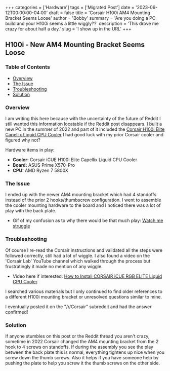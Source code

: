 +++
categories = ['Hardware']
tags = ['Migrated Post']
date = '2023-06-12T00:00:00-04:00'
draft = false
title = 'Corsair H100i AM4 Mounting Bracket Seems Loose'
author = 'Bobby'
summary = 'Are you doing a PC build and your H100i seems a little wiggly??'
description = 'This drove me crazy for about half a day.'
slug = 'I show up in the URL'
+++

## H100i - New AM4 Mounting Bracket Seems Loose 

### Table of Contents

<!-- vim-markdown-toc GFM -->

* [Overview](#overview)
* [The Issue](#the-issue)
* [Troubleshooting](#troubleshooting)
* [Solution](#solution)

<!-- vim-markdown-toc -->

### Overview

I am writing this here because with the uncertainty of the future of Reddit I still wanted this information locatable if the Reddit post disappears.
I built a new PC in the summer of 2022 and part of it included the [Corsair H100i Elite Capellix Liquid CPU Cooler](https://www.amazon.com/gp/product/B08G1NSG7F/ref=ppx_yo_dt_b_search_asin_title?ie=UTF8&psc=1)
I had good luck with my prior Corsair cooler and figured why not?

Hardware items in play:

- **Cooler:** Corsair iCUE H100i Elite Capellix Liquid CPU Cooler
- **Board:** ASUS Prime X570-Pro
- **CPU:** AMD Ryzen 7 5800X

### The Issue

I ended up with the newer AM4 mounting bracket which had 4 standoffs instead of the prior 2 hooks/thumbscrew configuration.
I went to assemble the cooler mounting hardware to the board and I noticed there was a lot of play with the back plate.

- Gif of my confusion as to why there would be that much play: [Watch me struggle](https://imgur.com/eQN7zju)

### Troubleshooting

Of course I re-read the Corsair instructions and validated all the steps were followed correctly, still had a lot of wiggle.
I also found a video on the 'Corsair Lab' YouTube channel which walked through the process but frustratingly it made no mention of any wiggle.

- Video here if interested: [How to Install CORSAIR iCUE RGB ELITE Liquid CPU Cooler](https://www.youtube.com/watch?v=9swpPo-ey0w&t=85s).

I searched various materials but I only continued to find older references to a different H100i mounting bracket or unresolved questions similar to mine.

I eventually posted it on the "/r/Corsair" subreddit and had the answer confirmed!

### Solution

If anyone stumbles on this post or the Reddit thread you aren't crazy, sometime in 2022 Corsair changed the AM4 mounting bracket from the 2 hook to 4 screws on standoffs. 
If during the assembly you see the play between the back plate this is normal, everything tightens up nice when you screw down the thumb screws.
Also it helps if you have someone help by pushing the plate to help you screw it the thumb screws on the other side.

